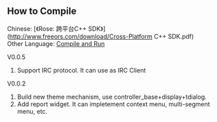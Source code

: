 How to Compile<br>
---
Chinese: [《Rose: 跨平台C++ SDK》](http://www.freeors.com/download/Cross-Platform C++ SDK.pdf)<br>
Other Language: [Compile and Run](http://www.freeors.com/bbs/forum.php?mod=viewthread&tid=21237&extra=page%3D1)

V0.0.5<br>
1. Support IRC protocol. It can use as IRC Client<br>

V0.0.2<br>
1. Build new theme mechanism, use controller_base+display+tdialog.<br>
2. Add report widget. It can impletement context menu, multi-segment menu, etc.